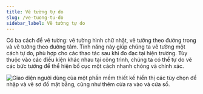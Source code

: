 ```yaml
---
title: Vẽ tường tự do
slug: /ve-tuong-tu-do
sidebar_label: Vẽ tường tự do
---
```


Có ba cách để vẽ tường: vẽ tường hình chữ nhật, vẽ tường theo đường trong và vẽ tường theo đường tâm. Tính năng này giúp chúng ta vẽ tường một cách tự do, phù hợp cho các thao tác sau khi đo đạc tại hiện trường. Tùy thuộc vào các điều kiện khác nhau tại công trình, chúng ta có thể tự do vẽ các bức tường để thể hiện bố cục một cách nhanh chóng và chính xác.

![Giao diện người dùng của một phần mềm thiết kế hiển thị các tùy chọn để nhập và vẽ sơ đồ mặt bằng, cũng như thêm cửa ra vào và cửa sổ.](https://storage.googleapis.com/jegavn_kb/images/248e1b01-9c86-49b3-a2e2-17b91c8ebc53.png)